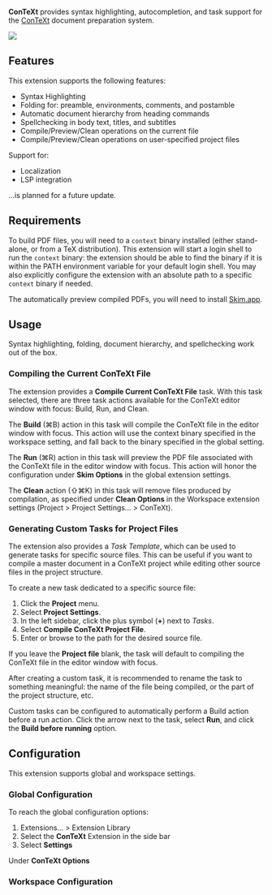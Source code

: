 **ConTeXt** provides syntax highlighting, autocompletion, and task support for the [ConTeXt](https://www.contextgarden.net) document preparation system.

<!--
🎈 It can also be helpful to include a screenshot or GIF showing your extension in action:
-->

![](https://nova.app/images/en/dark/editor.png)

## Features

This extension supports the following features:

- Syntax Highlighting
- Folding for: preamble, environments, comments, and postamble
- Automatic document hierarchy from heading commands
- Spellchecking in body text, titles, and subtitles
- Compile/Preview/Clean operations on the current file
- Compile/Preview/Clean operations on user-specified project files

Support for:

- Localization
- LSP integration

...is planned for a future update.

## Requirements

To build PDF files, you will need to a `context` binary installed (either stand-alone, or from a TeX distribution). This extension will start a login shell to run the `context` binary: the extension should be able to find the binary if it is within the PATH environment variable for your default login shell. You may also explicitly configure the extension with an absolute path to a specific `context` binary if needed.

The automatically preview compiled PDFs, you will need to install [Skim.app](https://skim-app.sourceforge.io/).

## Usage

Syntax highlighting, folding, document hierarchy, and spellchecking work out of the box.

### Compiling the Current ConTeXt File 

The extension provides a **Compile Current ConTeXt File** task. With this task selected, there are three task actions available for the ConTeXt editor window with focus: Build, Run, and Clean.

The **Build** (⌘B) action in this task will compile the ConTeXt file in the editor window with focus. This action will use the context binary specified in the workspace setting, and fall back to the binary specified in the global setting. 

The **Run** (⌘R) action in this task will preview the PDF file associated with the ConTeXt file in the editor window with focus. This action will honor the configuration under **Skim Options** in the global extension settings. 

The **Clean** action (⇧⌘K) in this task will remove files produced by compilation, as specified under **Clean Options** in the Workspace extension settings (Project > Project Settings... > ConTeXt).

### Generating Custom Tasks for Project Files

The extension also provides a _Task Template_, which can be used to generate tasks for specific source files. This can be useful if you want to compile a master document in a ConTeXt project while editing other source files in the project structure. 

To create a new task dedicated to a specific source file:

1. Click the **Project** menu.
2. Select **Project Settings**.
3. In the left sidebar, click the plus symbol (**+**) next to _Tasks_.
4. Select **Compile ConTeXt Project File**.
5. Enter or browse to the path for the desired source file.

If you leave the **Project file** blank, the task will default to compiling the ConTeXt file in the editor window with focus.

After creating a custom task, it is recommended to rename the task to something meaningful: the name of the file being compiled, or the part of the project structure, etc.
 
Custom tasks can be configured to automatically perform a Build action before a run action. Click the arrow next to the task, select **Run**, and click the **Build before running** option. 

## Configuration

This extension supports global and workspace settings. 

### Global Configuration

To reach the global configuration options:

1. Extensions... > Extension Library
2. Select the **ConTeXt** Extension in the side bar
3. Select **Settings**

Under **ConTeXt Options**







### Workspace Configuration










